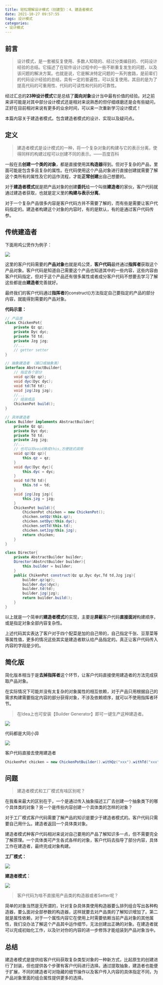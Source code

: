 ```yaml
---
title: 轻松理解设计模式（创建型）：4、建造者模式
date: 2021-10-27 09:57:55
tags: 设计模式
categories: 
- 设计模式
---
```


## 前言

>设计模式，是一套被反复使用、多数人知晓的、经过分类编目的、代码设计经验的总结。它描述了在软件设计过程中的一些不断重复发生的问题，以及该问题的解决方案。也就是说，它是解决特定问题的一系列套路，是前辈们的代码设计经验的总结，具有一定的普遍性，可以反复使用。其目的是为了提高代码的可重用性、代码的可读性和代码的可靠性。

经过汇总的**23种设计模式**它是总结了**面向对象**设计当中最有价值的经验。对之前来讲可能是对其中部分设计模式还是相对来说熟悉的但仔细琢磨还是会有些疑问，正好在目前相对来说有更多的业余时间，可以来一次重新学习设计模式！

本篇内容关于建造者模式。包含建造者模式的设计、实现以及疑问点。

## 定义
>建造者模式是设计模式的一种，将一个复杂对象的构建与它的表示分离，使得同样的构建过程可以创建不同的表示。——百度百科

一般在去**创建一个类的对象**，都是直接使用其**构造器**得到。但对于复杂的产品，里面可能是包含多且复杂的属性。在代码使用这个产品对象进行直接创建就需要了解这个类所有的属性及它的运作流程，才能**正常创建**出自己想要的。

对于**建造者模式**就是把产品对象的创建**委托**给一个叫做**建造者**的家伙，客户代码就通过建造者获取，也就是定义里的**构建与表示分离**。

对于一个复杂产品很多内容是客户代码方并不需要了解的，而有些是需要让客户代码指定的。建造者构建这个对象的内容时，有的是默认，有的是通过客户代码传参。

## 传统建造者
下面用鸡公煲作为例子：

![](https://p3-juejin.byteimg.com/tos-cn-i-k3u1fbpfcp/35eb9b88dba2495ab545a8d2e0a96d4b~tplv-k3u1fbpfcp-zoom-1.image)

这里的客户代码需要的**产品对象**也就是鸡公煲，**客户代码**最终通过**指挥者**获取这个产品对象。客户代码是知道自己需要这个产品也知道其中的一些内容，这些内容由客户代码指定，但对于这个产品还有很多属性或者成分客户代码不想要去学习了解这些都是由**建造者**完善就好。

最终我们的客户代码通过**指挥者**的construct()方法指定自己要指定的产品的部分内容，就能得到需要的产品对象。

**代码示意：**
```java
// 产品类
class ChickenPot{
    private Qz qz;
    private Dyc dyc;
    private Td td;
    private Jzg jzg;
    //...
    // getter setter
}
```
```java
// 抽象建造者 （接口或抽象类）
interface AbstractBuilder{
    // 指定各个部分
    void qz(Qz qz);
    void dyc(Dyc dyc);
    void td(Td td);
    void jzg(Jzg jzg);
    //...
    // 组装成品
    ChickenPot build();
}
```
```java
// 具体建造者
class Builder implements AbstractBuilder{
    private Qz qz;
    private Dyc dyc;
    private Td td;
    private Jzg jzg;
    //...
    // 也可以将void换成this,方便链式调用
    void qz(Qz qz){
        this.qz = qz;
    }
    void dyc(Dyc dyc){
        this.dyc = dyc;
    }
    void td(Td td){
        this.td = td;
    }
    void jzg(Jzg jzg){
        this.jzg = jzg;
    }
    ChickenPot build(){
        ChickenPot chicken = new ChickenPot();
        chicken.setQz(this.qz);
        chicken.setDyc(this.dyc);
        chicken.setTd(this.td);
        chicken.setJzg(this.jzg);
        return chicken;
    }
}
```
```java
class Director{
    private AbstractBuilder builder;
    Director(AbstrctBuilder builder){
        this.builder = builder;
    }
    public ChikenPot construct(Qz qz,Dyc dyc,Td td,Jzg jzg){
        builder.qz(qz);
        builder.dyc(dyc);
        builder.td(td);
        builder.jzg(jzg);
        return builder.build();
    }
}
```
以上就是一个简单的**建造者模式**的实现，主要是**屏蔽**客户代码**直接面对**构建顺序，或是指定对象全部内容复杂性。

上述代码其实表达了客户对于四个配菜是加的自己带的，自己指定千张、豆芽菜等等属性值，更多的情况这些其实是建造者默认给产品指定的。真正让客户代码传入内容的字段是少的。

## 简化版
简化版本相当于是**去掉指挥者**这个环节，让客户代码直接使用建造者的方法完成获取产品对象。

在实际情况下可能并没有太复杂的对象属性的相互依赖，对于产品只用根据自己的需求构建需要指定内容的部分获得对象，不涉及依赖顺序，就可以不使用指挥者环节。

>在Idea上也可安装【Builder Generator】即可一键生产这种建造者。

![](https://p3-juejin.byteimg.com/tos-cn-i-k3u1fbpfcp/0d45e0c9ecb84d46a696b10b10cb2d2a~tplv-k3u1fbpfcp-zoom-1.image)

代码都是大同小异

![](https://p3-juejin.byteimg.com/tos-cn-i-k3u1fbpfcp/072c1720fe29439e9f5fb607d0bc3777~tplv-k3u1fbpfcp-zoom-1.image)

客户代码直接去使用建造者

```java
ChickenPot chicken = new ChickenPotBuilder().withQz("xxx").withTd("xxx").build();
```

## 问题
> 建造者模式和工厂模式有啥区别呢？

在我看来最大的区别在于，一个是通过传入抽象描述工厂去创建一个抽象类下的哪个具体类的对象？另一个是传些内容创建一个具体类的怎样的对象？

对于工厂模式客户代码需要了解产品的知识是要少于建造者模式的。客户代码只需要自己用什么。建造者返回一个具体类对象。

建造者模式种客户代码相对来说对自己要用的产品了解知识多一点，但不需要完全了解原理。一个具体类可产生各式各样的对象，客户代码去指导了部分内容，具体工作在建造者，最终完成对象构建。



**工厂模式：**

![](https://p3-juejin.byteimg.com/tos-cn-i-k3u1fbpfcp/5fed8252365847439a21195c0a1da307~tplv-k3u1fbpfcp-zoom-1.image)



**建造者模式：**

![](https://p3-juejin.byteimg.com/tos-cn-i-k3u1fbpfcp/b8552918f7974aaba3e471f8746d7350~tplv-k3u1fbpfcp-zoom-1.image)


>客户代码为啥不直接用产品类的构造器或者Setter呢？

简单的对象当然是无所谓的，针对复杂具体类使用构造器要么排列组合写出各种构造器，要么面对全部参数的构造器，这样就要去对产品类的了解知识增加了。第二就是属性依赖，对于一个属性内容它在使用上时需要依赖当前产品对象的其他属性，我们没办法了解这个产品其中运作细节，无法创建出正确的对象。在建造者就可以完成初始化工作，以及针对你的内容的进一步修饰才能组装到产品对象当中。

## 总结
建造者模式是提供给客户代码获取复杂类型对象的一种新方式，比起原生的创建进行了封装，但也提供各个步骤有客户代码进行选择。通过提取抽象，建造者也能便于扩展，不同的建造者可对隐藏的细节操作以及客户传入内容的具体指定不同，为产品对象里面的组合属性提供更多的选择。